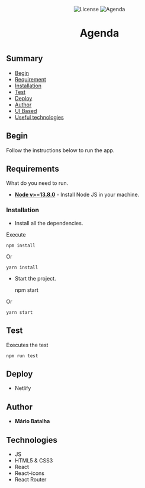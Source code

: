 <p align="center">
  <img alt="License" src="https://img.shields.io/static/v1?label=license&message=MIT&color=#01D079&labelColor=#1F2231">

 <img src="https://img.shields.io/static/v1?label=Agenda&message=Challenge&color=#01D079&labelColor=#1F2231" alt="Agenda" />
</p>


<h1 align="center">Agenda</h1>

<h1 align="center">
 
</h1>

## Summary

  - [Begin](#Begin)
  - [Requirement](#Requirement)
  - [Installation](#Installation)
  - [Test](#Test)
  - [Deploy](#Deploy)
  - [Author](#Author)
  - [UI Based](#UI-Based)
  - [Useful technologies](#Useful-technologies)

## Begin

Follow the instructions below to run the app.

## Requirements

What do  you need to run.

* **[Node v>=13.8.0](https://nodejs.org/en/)** - Install Node JS in your machine.

### Installation

- Install all the dependencies.


Execute

    npm install

Or

    yarn install

- Start the project.
 
    npm start

Or

    yarn start


## Test

Executes the test

    npm run test


## Deploy

 - Netlify
## Author

  - **Mário Batalha** 
  

## Technologies
  - JS
  - HTML5 & CSS3
  - React
  - React-icons
  - React Router

